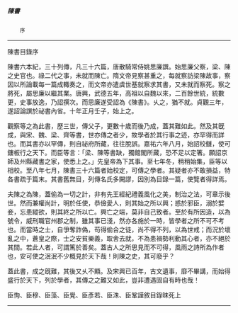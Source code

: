 

##### 陳書
　　`序`

* * *

陳書目錄序

陳書六本紀，三十列傳，凡三十六篇，唐散騎常侍姚思廉譔。始思廉父察，梁、陳之史官也。祿二代之事，未就而陳亡。隋文帝見察甚重之，每就察訪梁陳故事，察因以所論載每一篇成輙奏之，而文帝亦遣虞世基就察求其書，又未就而察死。察之將死，屬思廉以繼其業。唐興，武德五年，高祖以自魏以來，二百餘世統，統數更，史事放逸，乃詔撰次。而思廉遂受詔為《陳書》。乆之，猶不就。貞觀三年，遂詔論譔於祕書內省。十年正月壬子，始上之。

觀察等之為此書，歷三世，傳父子，更數十歲而後乃成，蓋其難如此。然及其旣成，與宋、魏、梁、齊等書，世亦傳之者少，故學者於其行事之迹，亦罕得而詳也。而其書亦以罕傳，則自祕府所藏，往往脫誤。嘉祐六年八月，始詔校讎，使可鏤板行之天下。而臣等言：「梁、陳等書缺，獨館閣所藏，恐不足以定箸。願詔京師及州縣藏書之家，使悉上之。」先皇帝為下其事。至七年冬，稍稍始集，臣等以相校。至八年七月，陳書三十六篇者始校定，可傳之學者。其疑者亦不敢損益，特各書疏于篇末。其書舊無目，列傳名氏多闕謬，因別為目錄一篇，使覽者得詳焉。

夫陳之為陳，蓋偷為一切之計，非有先王經紀禮義風化之美，制治之法，可章示後世。然而兼權尚計，明於任使，恭儉愛人，則其始之所以興；惑於邪臣，溺於嬖妾，忘患縱欲，則其終之所以亡。興亡之端，莫非自己致者。至於有所因造，以為號令，威刑職官州郡之制，雖其事已淺，然亦各施於一時，皆學者之所不可不考也。而當時之士，自爭奪詐偽，苟得偷合之徒，尚不得不列，以為世戒；而況於壞亂之中，蒼皇之際，士之安貧樂義，取舍去就，不為患禍勢利動其心者，亦不絕於其間。若此人者，可謂篤於善矣。蓋古人之所思見而不可得，風雨之詩所為作者也，安可使之泯泯不少概見於天下哉！則陳之史，其可廢乎？

蓋此書，成之旣難，其後又乆不顯。及宋興已百年，古文遺事，靡不畢講，而始得盛行於天下，列於學者，其傳之之難又如此，豈非遭遇固自有時也哉！

臣恂、臣穆、臣藻、臣覺、臣彥若、臣洙、臣鞏謹敘目錄昧死上

* * *

